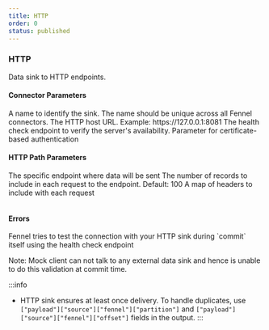 ```yaml
---
title: HTTP
order: 0
status: published
---
```

### HTTP
Data sink to HTTP endpoints.

#### Connector Parameters
<Expandable title="name" type="str">
A name to identify the sink. The name should be unique across all Fennel connectors.
</Expandable>

<Expandable title="host" type="str|Secret">
The HTTP host URL. Example: https://127.0.0.1:8081
</Expandable>

<Expandable title="healthz" type="str">
The health check endpoint to verify the server's availability.
</Expandable>

<Expandable title="ca_cert" type="Certificate">
Parameter for certificate-based authentication
</Expandable>

#### HTTP Path Parameters
<Expandable title="endpoint" type="str">
The specific endpoint where data will be sent
</Expandable>

<Expandable title="limit" type="Optional[int]">
The number of records to include in each request to the endpoint. Default: 100
</Expandable>

<Expandable title="headers" type="Dict[str,str]">
A map of headers to include with each request
</Expandable>


<pre snippet="api-reference/sinks/http_sink#basic"
    status="success" message="HTTP sink">
</pre>

#### Errors
<Expandable title="Connectivity Issues">
Fennel tries to test the connection with your HTTP sink during `commit` itself
using the health check endpoint

Note: Mock client can not talk to any external data sink and hence is unable to
do this validation at commit time.
</Expandable>

:::info
- HTTP sink ensures at least once delivery. To handle duplicates, use
`["payload"]["source"]["fennel"]["partition"]` and `["payload"]["source"]["fennel"]["offset"]` 
fields in the output.
:::





